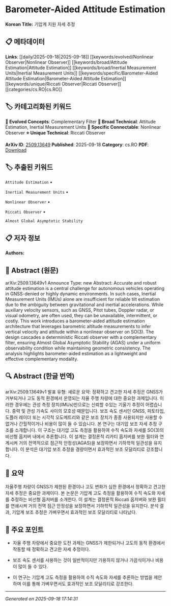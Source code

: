 
# Barometer-Aided Attitude Estimation

**Korean Title:** 기압계 지원 자세 추정

## 📋 메타데이터

**Links**: [[daily/2025-09-18|2025-09-18]] [[keywords/evolved/Nonlinear Observer|Nonlinear Observer]] [[keywords/broad/Attitude Estimation|Attitude Estimation]] [[keywords/broad/Inertial Measurement Units|Inertial Measurement Units]] [[keywords/specific/Barometer-Aided Attitude Estimation|Barometer-Aided Attitude Estimation]] [[keywords/unique/Riccati Observer|Riccati Observer]] [[categories/cs.RO|cs.RO]]

## 🏷️ 카테고리화된 키워드
**🚀 Evolved Concepts**: Complementary Filter
**🔬 Broad Technical**: Attitude Estimation, Inertial Measurement Units
**🔗 Specific Connectable**: Nonlinear Observer
**⭐ Unique Technical**: Riccati Observer

**ArXiv ID**: [2509.13649](https://arxiv.org/abs/2509.13649)
**Published**: 2025-09-18
**Category**: cs.RO
**PDF**: [Download](https://arxiv.org/pdf/2509.13649.pdf)


## 🏷️ 추출된 키워드



`Attitude Estimation` • 

`Inertial Measurement Units` • 

`Nonlinear Observer` • 

`Riccati Observer` • 

`Almost Global Asymptotic Stability`



## 📋 저자 정보

**Authors:** 

## 📄 Abstract (원문)

arXiv:2509.13649v1 Announce Type: new 
Abstract: Accurate and robust attitude estimation is a central challenge for autonomous vehicles operating in GNSS-denied or highly dynamic environments. In such cases, Inertial Measurement Units (IMUs) alone are insufficient for reliable tilt estimation due to the ambiguity between gravitational and inertial accelerations. While auxiliary velocity sensors, such as GNSS, Pitot tubes, Doppler radar, or visual odometry, are often used, they can be unavailable, intermittent, or costly. This work introduces a barometer-aided attitude estimation architecture that leverages barometric altitude measurements to infer vertical velocity and attitude within a nonlinear observer on SO(3). The design cascades a deterministic Riccati observer with a complementary filter, ensuring Almost Global Asymptotic Stability (AGAS) under a uniform observability condition while maintaining geometric consistency. The analysis highlights barometer-aided estimation as a lightweight and effective complementary modality.

## 🔍 Abstract (한글 번역)

arXiv:2509.13649v1 발표 유형: 새로운
요약: 정확하고 견고한 자세 추정은 GNSS가 거부되거나 고도 동적 환경에서 운영되는 자율 주행 차량에 대한 중요한 과제입니다. 이러한 경우에는 관성 측정 장치(IMUs)만으로는 신뢰할 수있는 기울기 추정이 어렵습니다. 중력 및 관성 가속도 사이의 모호성 때문입니다. 보조 속도 센서인 GNSS, 피토타입, 도플러 레이더 또는 시각적 오도메트리와 같은 보조 장치가 종종 사용되지만 사용할 수 없거나 간헐적이거나 비용이 많이 들 수 있습니다. 본 연구는 대기압 보조 자세 추정 구조를 소개합니다. 이 구조는 대기압 고도 측정을 활용하여 수직 속도와 자세를 SO(3)의 비선형 옵저버 내에서 추론합니다. 이 설계는 결정론적 리카티 옵저버를 보완 필터와 연계시켜 거의 전역적으로 점근적 안정성(AGAS)을 보장하면서 기하학적 일관성을 유지합니다. 이 분석은 대기압 보조 추정을 경량이면서 효과적인 보조 모달리티로 강조합니다.

## 📝 요약

자율주행 차량이 GNSS가 제한된 환경이나 고도 변화가 심한 환경에서 정확하고 견고한 자세 추정은 중요한 과제이다. 본 논문은 기압계 고도 측정을 활용하여 수직 속도와 자세를 추정하는 비선형 옵저버를 소개한다. 이 설계는 결정론적 Riccati 옵저버와 보완 필터를 연쇄시켜 거의 전역 점근 안정성을 보장하면서 기하학적 일관성을 유지한다. 분석 결과, 기압계 보조 추정은 가벼우면서 효과적인 보조 모달리티로 나타났다.

## 🎯 주요 포인트


- 자율 주행 차량에서 중요한 도전 과제는 GNSS가 제한되거나 고도의 동적 환경에서 작동할 때 정확하고 견고한 자세 추정이다.

- 보조 속도 센서를 사용하는 것이 일반적이지만 가용하지 않거나 가끔식이거나 비용이 많이 들 수 있다.

- 이 연구는 기압계 고도 측정을 활용하여 수직 속도와 자세를 추론하는 방법을 제안하며 이를 통해 가벼우면서도 효과적인 보조 모달리티로 강조한다.


---

*Generated on 2025-09-18 17:14:31*